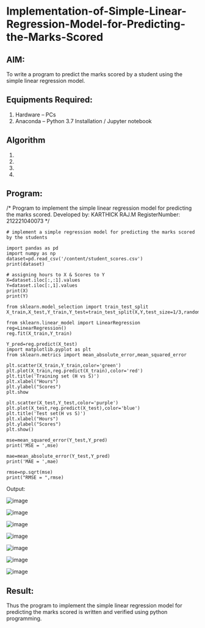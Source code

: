 # Implementation-of-Simple-Linear-Regression-Model-for-Predicting-the-Marks-Scored

## AIM:
To write a program to predict the marks scored by a student using the simple linear regression model.

## Equipments Required:
1. Hardware – PCs
2. Anaconda – Python 3.7 Installation / Jupyter notebook

## Algorithm
1. 
2. 
3. 
4. 

## Program:
/*
Program to implement the simple linear regression model for predicting the marks scored.
Developed by: KARTHICK RAJ.M
RegisterNumber:  212221040073
*/

```
# implement a simple regression model for predicting the marks scored by the students

import pandas as pd
import numpy as np
dataset=pd.read_csv('/content/student_scores.csv')
print(dataset)

# assigning hours to X & Scores to Y
X=dataset.iloc[:,:1].values
Y=dataset.iloc[:,1].values
print(X)
print(Y)

from sklearn.model_selection import train_test_split
X_train,X_test,Y_train,Y_test=train_test_split(X,Y,test_size=1/3,random_state=0)

from sklearn.linear_model import LinearRegression
reg=LinearRegression()
reg.fit(X_train,Y_train)

Y_pred=reg.predict(X_test)
import matplotlib.pyplot as plt
from sklearn.metrics import mean_absolute_error,mean_squared_error

plt.scatter(X_train,Y_train,color='green')
plt.plot(X_train,reg.predict(X_train),color='red')
plt.title('Training set (H vs S)')
plt.xlabel("Hours")
plt.ylabel("Scores")
plt.show

plt.scatter(X_test,Y_test,color='purple')
plt.plot(X_test,reg.predict(X_test),color='blue')
plt.title('Test set(H vs S)')
plt.xlabel("Hours")
plt.ylabel("Scores")
plt.show()

mse=mean_squared_error(Y_test,Y_pred)
print('MSE = ',mse)

mae=mean_absolute_error(Y_test,Y_pred)
print('MAE = ',mae)

rmse=np.sqrt(mse)
print("RMSE = ",rmse)
```








 Output:


![image](https://user-images.githubusercontent.com/128134963/228480273-53cb6549-4654-4ad5-910f-de5017b4a394.png)


![image](https://user-images.githubusercontent.com/128134963/228480342-6b3609f0-0817-4059-b6cf-bc5385c095b7.png)


![image](https://user-images.githubusercontent.com/128134963/228480373-8445c7b9-b9ce-4716-953c-7edb87d42df4.png)





![image](https://user-images.githubusercontent.com/128134963/228480429-a0108939-aa76-4562-9f7d-4a9a0d4a4261.png)



![image](https://user-images.githubusercontent.com/128134963/228480489-946ec4d6-a298-4664-a84c-22c4429eb074.png)



![image](https://user-images.githubusercontent.com/128134963/228480522-08024e59-869f-404c-80d1-02a28f8dbb1d.png)



![image](https://user-images.githubusercontent.com/128134963/228480562-c0294653-64f5-4252-8914-dadd9558884f.png)



## Result:
Thus the program to implement the simple linear regression model for predicting the marks scored is written and verified using python programming.
